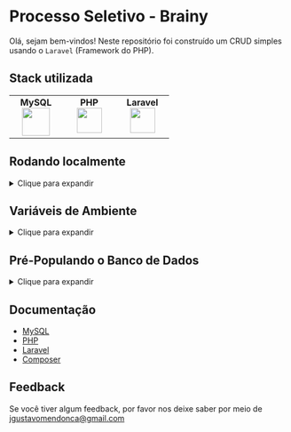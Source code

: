 # Processo Seletivo - Brainy

Olá, sejam bem-vindos! Neste repositório foi construído um CRUD simples usando o `Laravel` (Framework do PHP).  

## Stack utilizada

<table width="320px" align="center">
  <tbody>
    <tr valign="top">
      <td width="80px" align="center">
        <span><strong>MySQL</strong></span><br>
        <img height="50" src="https://cdn.jsdelivr.net/gh/devicons/devicon/icons/mysql/mysql-original-wordmark.svg" />
      </td>
      <td width="80px" align="center">
        <span><strong>PHP</strong></span><br>
        <img height="45" src="https://cdn.jsdelivr.net/gh/devicons/devicon/icons/php/php-plain.svg">
      </td>
      <td width="80px" align="center">
        <span><strong>Laravel</strong></span><br>
        <img height="45" src="https://laravel.com/img/logomark.min.svg">
      </td>
    </tr>
  </tbody>
</table>

## Rodando localmente
<details>
    <summary>Clique para expandir</summary>

  ### É necessário ter o PHP e o Composer instalados em sua maquina!

- Clone o projeto

```bash
  git clone git@github.com:Joaogustavo789/teste-tecnico-brainy.git
```

- Entre no diretório do projeto

```bash
  cd teste-tecnico-brainy
```

- Instale as dependências

```bash
  composer install
```

- Inicie o servidor

```bash
  php artisan serve
```
</details>

## Variáveis de Ambiente
<details>
    <summary>Clique para expandir</summary>
    <br>

- Será necessário renomear o arquivo <strong>.env.example</strong> para <strong>.env</strong> e altere as informações de acordo com suas configurações.

```bash
DB_HOST=url_da_aplicação
DB_PORT=porta_da_aplicação
DB_DATABASE=nome_do_banco_de_dados
DB_USERNAME=usuário
DB_PASSWORD=senha_do_banco_de_dados
```
</details>

## Pré-Populando o Banco de Dados

<details>
    <summary>Clique para expandir</summary>
    
 ### Para pré-popular o banco de dados, é necessário executar as migrations e as seeders.
 
 - Para executar as migrations, basta rodar o seguinte comando:
 ```bash
    php artisan migrate
 ```
  
 - Para executar as seeders, basta rodar o seguinte comando:
 ```bash
    php artisan db:seed
 ```
</details>
    
## Documentação

- [MySQL](https://www.mysql.com/)
- [PHP](https://www.php.net/)
- [Laravel](https://laravel.com/)
- [Composer](https://getcomposer.org/)

## Feedback

Se você tiver algum feedback, por favor nos deixe saber por meio de jgustavomendonca@gmail.com

<!--
## Aprendizados

O que você aprendeu construindo esse projeto? Quais desafios você enfrentou e como você superou-os?

## Documentação da API

#### Retorna todos os itens

```http
  GET /api/items
```

| Parâmetro   | Tipo       | Descrição                           |
| :---------- | :--------- | :---------------------------------- |
| `api_key` | `string` | **Obrigatório**. A chave da sua API |

#### Retorna um item

```http
  GET /api/items/${id}
```

| Parâmetro   | Tipo       | Descrição                                   |
| :---------- | :--------- | :------------------------------------------ |
| `id`      | `string` | **Obrigatório**. O ID do item que você quer |

#### add(num1, num2)

Recebe dois números e retorna a sua soma.

## Funcionalidades

- Temas dark e light
- Preview em tempo real
- Modo tela cheia
- Multiplataforma

## Uso/Exemplos

```javascript
import Component from 'my-project'

function App() {
  return <Component />
}
```
-->
